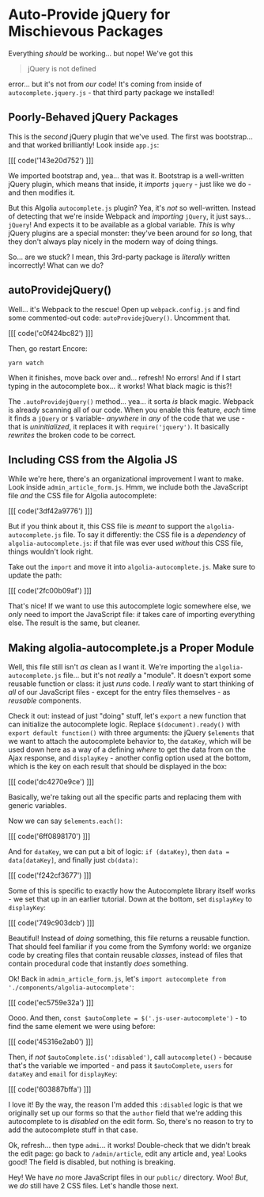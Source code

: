 # Auto-Provide jQuery for Mischievous Packages

Everything *should* be working... but nope! We've got this

> jQuery is not defined

error... but it's not from *our* code! It's coming from inside of
`autocomplete.jquery.js` - that third party package we installed!

## Poorly-Behaved jQuery Packages

This is the *second* jQuery plugin that we've used. The first was bootstrap...
and that worked brilliantly! Look inside `app.js`:

[[[ code('143e20d752') ]]]

We imported bootstrap and, yea... that was it. Bootstrap is a well-written
jQuery plugin, which means that inside, it *imports* `jquery` - just like
we do - and then modifies it.

But this Algolia `autocomplete.js` plugin? Yea, it's *not* so well-written. Instead
of detecting that we're inside Webpack and *importing* `jQuery`, it just says...
`jQuery`! And expects it to be available as a global variable. *This* is why
jQuery plugins are a special monster: they've been around for *so* long, that they
don't always play nicely in the modern way of doing things.

So... are we stuck? I mean, this 3rd-party package is *literally* written incorrectly!
What can we do?

## autoProvidejQuery()

Well... it's Webpack to the rescue! Open up `webpack.config.js` and find some
commented-out code: `autoProvidejQuery()`. Uncomment that.

[[[ code('c0f424bc82') ]]]

Then, go restart Encore:

```terminal-silent
yarn watch
```

When it finishes, move back over and... refresh! No errors! And if I start typing
in the autocomplete box... it works! What black magic is this?!

The `.autoProvidejQuery()` method... yea... it sorta *is* black magic. Webpack is
already scanning all of our code. When you enable this feature, *each* time it finds
a `jQuery` or `$` variable- *anywhere* in *any* of the code that we use - that is
*uninitialized*, it replaces it with `require('jquery')`. It basically *rewrites*
the broken code to be correct.

## Including CSS from the Algolia JS

While we're here, there's an organizational improvement I want to make. Look inside
`admin_article_form.js`. Hmm, we include both the JavaScript file *and* the CSS
file for Algolia autocomplete:

[[[ code('3df42a9776') ]]]

But if you think about it, this CSS file is *meant* to support the
`algolia-autocomplete.js` file. To say it differently: the CSS file is
a *dependency* of `algolia-autocomplete.js`: if that file was ever used
*without* this CSS file, things wouldn't look right.

Take out the `import` and move it into `algolia-autocomplete.js`. Make sure to
update the path:

[[[ code('2fc00b09af') ]]]

That's nice! If we want to use this autocomplete logic somewhere else, we *only*
need to import the JavaScript file: *it* takes care of importing everything else.
The result is the same, but cleaner.

## Making algolia-autocomplete.js a Proper Module

Well, this file still isn't *as* clean as I want it. We're importing the
`algolia-autocomplete.js` file... but it's not *really* a "module". It doesn't
export some reusable function or class: it just *runs* code. I *really* want to
start thinking of *all* of our JavaScript files - except for the entry files
themselves - as *reusable* components.

Check it out: instead of just "doing" stuff, let's `export` a new function that
can initialize the autocomplete logic. Replace `$(document).ready()` with
`export default function()` with three arguments: the jQuery `$elements` that we
want to attach the autocomplete behavior to, the `dataKey`, which will be used
down here as a way of a defining *where* to get the data from on the Ajax
response, and `displayKey` - another config option used at the bottom, which is
the key on each result that should be displayed in the box:

[[[ code('dc4270e9ce') ]]]

Basically, we're taking out all the specific parts and replacing them with
generic variables.

Now we can say `$elements.each()`:

[[[ code('6ff0898170') ]]]

And for `dataKey`, we can put a bit of logic: `if (dataKey)`, then `data = data[dataKey]`,
and finally just `cb(data)`:

[[[ code('f242cf3677') ]]]

Some of this is specific to exactly how the Autocomplete library itself works - we set
that up in an earlier tutorial. Down at the bottom, set `displayKey` to `displayKey`:

[[[ code('749c903dcb') ]]]

Beautiful! Instead of *doing* something, this file returns a reusable function.
That should feel familiar if you come from the Symfony world: we organize code
by creating files that contain reusable *classes*, instead of files that contain
procedural code that instantly *does* something.

Ok! Back in `admin_article_form.js`, let's
`import autocomplete from './components/algolia-autocomplete'`:

[[[ code('ec5759e32a') ]]]

Oooo. And then, `const $autoComplete = $('.js-user-autocomplete')` - to find
the same element we were using before:

[[[ code('45316e2ab0') ]]]

Then, if *not* `$autoComplete.is(':disabled')`, call `autocomplete()` - because
that's the variable we imported - and pass it `$autoComplete`, `users` for
`dataKey` and `email` for `displayKey`:

[[[ code('603887bffa') ]]]

I love it! By the way, the reason I'm added this `:disabled` logic is that we
originally set up our forms so that the `author` field that we're adding this
autocomplete to is *disabled* on the edit form. So, there's no reason to try to
add the autocomplete stuff in that case.

Ok, refresh... then type `admi`... it works! Double-check that we didn't break
the edit page: go back to `/admin/article`, edit any article and, yea! Looks good!
The field is disabled, but nothing is breaking.

Hey! We have *no* more JavaScript files in our `public/` directory. Woo! *But*,
we *do* still have 2 CSS files. Let's handle those next.
